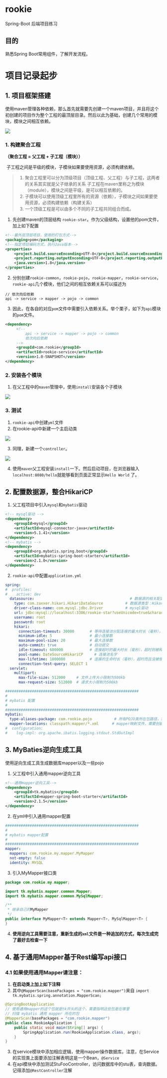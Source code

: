 # rookie
Spring-Boot 后端项目练习
## 目的
熟悉Spring Boot常用组件，了解开发流程。



# 项目记录起步

## 1. 项目框架搭建

​	使用maven管理各种依赖，那么首先就需要先创建一个maven项目，并且将这个初创建的项目作为整个工程的最顶层目录。然后以此为基础，创建几个常用的模块，模块之间相互依赖。

![](https://yxin-images.oss-cn-shenzhen.aliyuncs.com/img/Snipaste_2020-03-22_19-09-32.jpg)

### 1. 构建聚合工程

**（聚合工程 = 父工程 + 子工程（模块））**

​	子工程之间是平级的模块，子模块如果要使用资源，必须构建依赖。

> 1. 聚合工程里可以分为顶级项目（顶级工程、父工程）与子工程，这两者的关系其实就是父子继承的关系
>    子工程在maven里称之为模块（module），模块之间是平级，是可以相互依赖的。
> 2. 子模块可以使用顶级工程里所有的资源（依赖），子模块之间如果要使用资源，必须构建依赖（构建关系）
> 3. 一个顶级工程是可以由多个不同的子工程共同组合而成。

1. 先创建maven的顶层结构 `rookie-star`。作为父级结构，设置他的pom文件，加上如下配置

```xml
<!--最外层顶层项目，使用的打包方式-->
<packaging>pom</packaging>
<!--指定项目编码方式，执行Java版本-->
<properties>
    <project.build.sourceEnconding>UTF-8</project.build.sourceEnconding>
    <project.reporting.outputEnconding>UTF-8</project.reporting.outputEnconding>
    <java.version>1.8</java.version>
</properties>
```

2. 分别创建`rookie-common`，`rookie-pojo`，`rookie-mapper`，`rookie-service`，`rookie-api`几个模块，他们之间的相互依赖关系可以描述为

```
// 依次向后依赖
api -> service -> mapper -> pojo -> common
```

3. 因此，在各自的对应`pom`文件中需要引入依赖关系。举个栗子，如下为`api`模块的`pom`文件。

```xml
<dependency>
     <!--
         api -> service -> mapper -> pojo -> common
         依次向后依赖
     -->
     <groupId>com.rookie</groupId>
     <artifactId>rookie-service</artifactId>
     <version>1.0-SNAPSHOT</version>
</dependency>
```

### 2. 安装各个模块

1. 在父工程中的`maven`管理中，使用`install`安装各个子模块

![](https://yxin-images.oss-cn-shenzhen.aliyuncs.com/img/Snipaste_2020-03-22_19-26-57.jpg)

### 3. 测试

1. `rookie-api`中创建`yml`文件
2. 在rookie-api中新建一个主启动类

![](https://yxin-images.oss-cn-shenzhen.aliyuncs.com/img/Snipaste_2020-03-22_19-49-35.jpg)

3. 同理，新建一个`controller`。

![](https://yxin-images.oss-cn-shenzhen.aliyuncs.com/img/Snipaste_2020-03-22_19-50-05.jpg)

4. 使用`maven`父工程安装`install`一下。然后启动项目，在浏览器输入`localhost:8080/hello`就能够看到页面正常显示`Hello World` 了。

## 2. 配置数据源，整合HikariCP

1. 父工程项目中引入`mysql`和`mybatis`驱动

```xml
<!-- mysql驱动 -->
<dependency>
    <groupId>mysql</groupId>
    <artifactId>mysql-connector-java</artifactId>
    <version>5.1.41</version>
</dependency>
<!-- mybatis -->
<dependency>
    <groupId>org.mybatis.spring.boot</groupId>
    <artifactId>mybatis-spring-boot-starter</artifactId>
    <version>2.1.0</version>
</dependency>
```

2. `rookie-api`中配置`application.yml`

```yaml
spring:
#  profiles:
#    active: dev
  datasource:                                           # 数据源的相关配置
    type: com.zaxxer.hikari.HikariDataSource          # 数据源类型：HikariCP
    driver-class-name: com.mysql.jdbc.Driver          # mysql驱动
    url: jdbc:mysql://localhost:3306/rookie-star?useUnicode=true&characterEncoding=UTF-8&autoReconnect=true
    username: root
    password: root
    hikari:
      connection-timeout: 30000       # 等待连接池分配连接的最大时长（毫秒），超过这个时长还没可用的连接则发生SQLException， 默认:30秒
      minimum-idle: 5                 # 最小连接数
      maximum-pool-size: 20           # 最大连接数
      auto-commit: true               # 自动提交
      idle-timeout: 600000            # 连接超时的最大时长（毫秒），超时则被释放（retired），默认:10分钟
      pool-name: DateSourceHikariCP     # 连接池名字
      max-lifetime: 1800000           # 连接的生命时长（毫秒），超时而且没被使用则被释放（retired），默认:30分钟 1800000ms
      connection-test-query: SELECT 1
  servlet:
    multipart:
      max-file-size: 512000     # 文件上传大小限制为500kb
      max-request-size: 512000  # 请求大小限制为500kb

############################################################
#
# mybatis 配置
#
############################################################
mybatis:
  type-aliases-package: com.rookie.pojo          # 所有POJO类所在包路径，需要创建对应的文件夹
  mapper-locations: classpath:mapper/*.xml      # mapper映射文件，需要创建mapper文件夹
#  configuration:
#    log-impl: org.apache.ibatis.logging.stdout.StdOutImpl

```

## 3. MyBaties逆向生成工具

使用逆向生成工具生成数据库mapper以及一些pojo

1. 父工程中引入通用mapper逆向工具

```xml
<!--通用mapper逆向工具-->
<dependency>
    <groupId>tk.mybatis</groupId>
    <artifactId>mapper-spring-boot-starter</artifactId>
    <version>2.1.5</version>
</dependency>
```

2. 在yml中引入通用mapper配置

```yml
############################################################
#
# mybatis mapper配置
#
############################################################
mapper:
  mappers: com.rookie.my.mapper.MyMapper
  not-empty: false
  identity: MYSQL
```

3. 引入MyMapper接口类

```java
package com.rookie.my.mapper;

import tk.mybatis.mapper.common.Mapper;
import tk.mybatis.mapper.common.MySqlMapper;

/**
 * 继承自己的MyMapper
 */
public interface MyMapper<T> extends Mapper<T>, MySqlMapper<T> {
}

```

4. **使用逆向工具需要注意，重新生成的`xml`文件是一种追加的方式，每次生成完了最好去检查一下**

## 4. 基于通用Mapper基于Rest编写api接口

### 4.1 如果使用通用Mapper请注意：

1. **在启动类上加上如下注释**
2. 其中`@MapperScan(basePackages = "com.rookie.mapper")`来自 `import tk.mybatis.spring.annotation.MapperScan;`

```java
@SpringBootApplication
// 使用通用mapper的这个包就是tk开头的这个，需要指明这些包是在哪里
// 扫描 mybatis 通用 mapper 所在的包
@MapperScan(basePackages = "com.rookie.mapper")
public class RookieApplication {
    public static void main(String[] args) {
        SpringApplication.run(RookieApplication.class, args);
    }
}
```

3. 在service模块中添加相应逻辑，使用mapper操作数据库。注意，在Service的实现类上面要添加注解表明这是一个Bean，`@Service`
4. 在api模块中添加测试StuFooController，访问数据库中的stu表，查询数据。记得添加`@RestController`注解